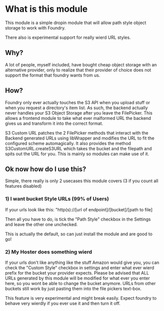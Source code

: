 # What is this module

This module is a simple dropin module that will allow path style object storage to work with Foundry.

There also is experimental support for really wierd URL styles.

## Why?

A lot of people, myself included, have bought cheap object storage with an alternative provider, only to realize that their provider of choice does not support the format that foundry wants from us. 

## How? 

Foundry only ever actually touches the S3 API when you upload stuff or when you request a directory's item list. 
As such, the backend actually never handles your S3 Object Storage after you leave the FilePicker.
This allows a frontend module to take what ever malformed URL the backend gives us and transform it into the correct format.

S3 Custom URL patches the 2 FilePicker methods that interact with the Backend generated URLs using libWrapper and modifies the URL to fit the configured scheme automagically.
It also provides the method S3CustomURL.createS3URL which takes the bucket and the filepath and spits out the URL for you. This is mainly so modules can make use of it.

## Ok now how do I use this?

Simple, there really is only 2 usecases this module covers (3 if you count all features disabled)

### 1) I want bucket Style URLs (99% of Users)

If your urls look like this: "http(s)://\[url of endpoint]/\[bucket]/\[path to file]

Then all you have to do, is tick the "Path Style" checkbox in the Settings and leave the other one unchecked.

This is actually the default, so can just install the module and are good to go!

### 2) My Hoster does something wierd

If your urls don't like anything like the stuff Amazon would give you, you can check the "Custom Style" checkbox in settings and enter what ever wierd prefix for the bucket your provider expects.
Please be advised that ALL URLs generated by this module will be modified for what ever you enter here, so you wont be able to change the bucket anymore.
URLs from other buckets still work by just pasting them into the file pickers text-box.

This feature is very experimental and might break easily. Expect foundry to behave very wierdly if you ever use it and then turn it off.
